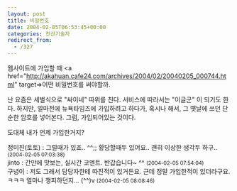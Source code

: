 ```yaml
---
layout: post
title: 비밀번호
date: 2004-02-05T06:53:45+00:00
categories: 전산기술자
redirect_from:
  - /327
---
```


웹사이트에 가입할 때 <a href="http://akahuan.cafe24.com/archives/2004/02/20040205_000744.html" target=>어떤 비밀번호를 써야</a>할까.

난 요즘은 세벌식으로 "싸이네" 따위를 친다. 서비스에 따라서는 "이글군" 이 되기도 한다. 하지만, 얼마전에 뉴욕타임즈에 가입하려고 하다가, 혹시나 해서, 그 옛날에 쓰던 단순한 암호를 넣어본다. 그럼, 가입되어있는 것이다.

도대체 내가 언제 가입한거지?
<div id=comments>
<div class=comment>
<!--- cmt:673 --->
<!--- mail: --->
<!--- parent:0 --->
정미진(토토) : 
그럴때가 있죠.. ^^;; 황당할때두 있어요..
괜히 이상한 생각두 하구..
 <small>(2004-02-05 07:03:38)</small>
</div>
<div class=comment>
<!--- cmt:674 --->
<!--- mail: --->
<!--- parent:0 --->
jinto : 
간만에 맛보는, 실시간 코멘트. 반갑습니다~ ^^
 <small>(2004-02-05 07:54:04)</small>
</div>
<div class=comment>
<!--- cmt:675 --->
<!--- mail: --->
<!--- parent:0 --->
구녕이 : 
저도 그래서 담당자한테 따진적이 있거든요. 근데 정말 가입한적이 있더라구요. ㅋㅋㅋ 얼마나 챙피하던지... (^^)v
 <small>(2004-02-05 08:08:46)</small>
</div>
</div>
